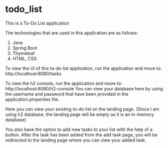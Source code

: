 # todo_list
This is a To-Do List application

The technologies that are used in this application are as follows:
1. Java
2. Spring Boot
3. Thymeleaf
4. HTML, CSS

To view the UI of this to-do list application, run the application and move to:
http://localhost:8080/tasks

To view the h2 console, run the application and move to:
http://localhost:8080/h2-console
You can view your database here by using the username and password that have been provided in the application.properties file.

Here you can view your existing to-do list on the landing page. (Since I am using h2 database, the landing page will be empty as it is an in-memory database)

You also have the option to add new tasks to your list with the help of a button.
After the task has been added from the add task page, you will be redirected to the landing page where you can view your added task.
